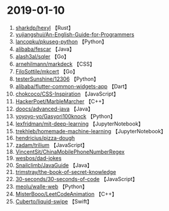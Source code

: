 # 2019-01-10

1. [sharkdp/hexyl](https://github.com/sharkdp/hexyl) 【Rust】
2. [yujiangshui/An-English-Guide-for-Programmers](https://github.com/yujiangshui/An-English-Guide-for-Programmers) 
3. [lancopku/pkuseg-python](https://github.com/lancopku/pkuseg-python) 【Python】
4. [alibaba/fescar](https://github.com/alibaba/fescar) 【Java】
5. [alash3al/sqler](https://github.com/alash3al/sqler) 【Go】
6. [arnehilmann/markdeck](https://github.com/arnehilmann/markdeck) 【CSS】
7. [FiloSottile/mkcert](https://github.com/FiloSottile/mkcert) 【Go】
8. [testerSunshine/12306](https://github.com/testerSunshine/12306) 【Python】
9. [alibaba/flutter-common-widgets-app](https://github.com/alibaba/flutter-common-widgets-app) 【Dart】
10. [chokcoco/CSS-Inspiration](https://github.com/chokcoco/CSS-Inspiration) 【JavaScript】
11. [HackerPoet/MarbleMarcher](https://github.com/HackerPoet/MarbleMarcher) 【C++】
12. [doocs/advanced-java](https://github.com/doocs/advanced-java) 【Java】
13. [yoyoyo-yo/Gasyori100knock](https://github.com/yoyoyo-yo/Gasyori100knock) 【Python】
14. [lexfridman/mit-deep-learning](https://github.com/lexfridman/mit-deep-learning) 【JupyterNotebook】
15. [trekhleb/homemade-machine-learning](https://github.com/trekhleb/homemade-machine-learning) 【JupyterNotebook】
16. [hendricius/pizza-dough](https://github.com/hendricius/pizza-dough) 
17. [zadam/trilium](https://github.com/zadam/trilium) 【JavaScript】
18. [VincentSit/ChinaMobilePhoneNumberRegex](https://github.com/VincentSit/ChinaMobilePhoneNumberRegex) 
19. [wesbos/dad-jokes](https://github.com/wesbos/dad-jokes) 
20. [Snailclimb/JavaGuide](https://github.com/Snailclimb/JavaGuide) 【Java】
21. [trimstray/the-book-of-secret-knowledge](https://github.com/trimstray/the-book-of-secret-knowledge) 
22. [30-seconds/30-seconds-of-code](https://github.com/30-seconds/30-seconds-of-code) 【JavaScript】
23. [meolu/walle-web](https://github.com/meolu/walle-web) 【Python】
24. [MisterBooo/LeetCodeAnimation](https://github.com/MisterBooo/LeetCodeAnimation) 【C++】
25. [Cuberto/liquid-swipe](https://github.com/Cuberto/liquid-swipe) 【Swift】
